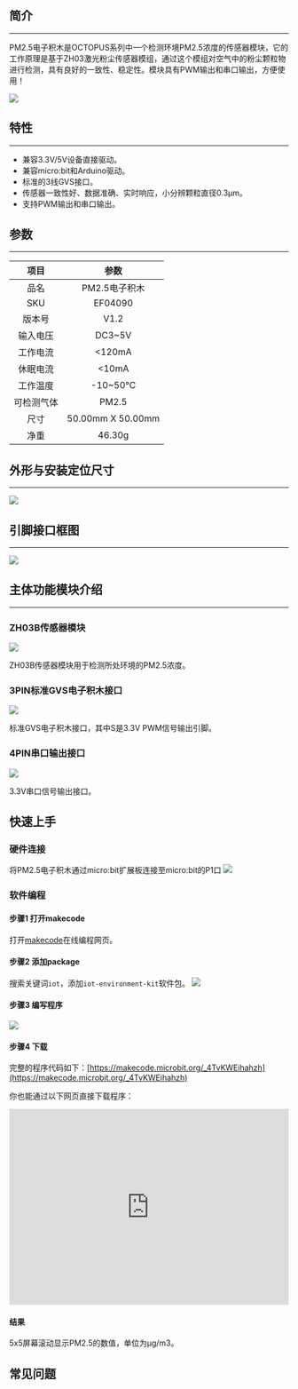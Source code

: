 ## 简介
---
PM2.5电子积木是OCTOPUS系列中一个检测环境PM2.5浓度的传感器模块，它的工作原理是基于ZH03激光粉尘传感器模组，通过这个模组对空气中的粉尘颗粒物进行检测，具有良好的一致性、稳定性。模块具有PWM输出和串口输出，方便使用！

![](https://i.imgur.com/a1gLsct.jpg)

## 特性
---
- 兼容3.3V/5V设备直接驱动。
- 兼容micro:bit和Arduino驱动。
- 标准的3线GVS接口。
- 传感器一致性好、数据准确、实时响应，小分辨颗粒直径0.3μm。
- 支持PWM输出和串口输出。

## 参数
---
|项目|参数|
|:-:|:-:|
|品名|PM2.5电子积木|
|SKU|EF04090|
|版本号|V1.2|
|输入电压|DC3~5V|
|工作电流|<120mA|
|休眠电流|<10mA|
|工作温度|-10~50℃|
|可检测气体|PM2.5|
|尺寸|50.00mm X 50.00mm|
|净重|46.30g|

## 外形与安装定位尺寸
---
![](https://i.imgur.com/dbSMKyl.png)

## 引脚接口框图
---
![](https://i.imgur.com/MPjcy9E.png)

## 主体功能模块介绍
---
### ZH03B传感器模块

![](https://i.imgur.com/B6tTW6k.png)

ZH03B传感器模块用于检测所处环境的PM2.5浓度。

### 3PIN标准GVS电子积木接口

![](https://i.imgur.com/XN3NRcN.png)

标准GVS电子积木接口，其中S是3.3V PWM信号输出引脚。

### 4PIN串口输出接口

![](https://i.imgur.com/VjMSbCQ.png)

3.3V串口信号输出接口。

## 快速上手

### 硬件连接
将PM2.5电子积木通过micro:bit扩展板连接至micro:bit的P1口
![](https://i.imgur.com/icDTCQO.png)

### 软件编程
#### 步骤1 打开makecode
打开[makecode](https://makecode.microbit.org/ "makecode")在线编程网页。

#### 步骤2 添加package
搜索关键词`iot`，添加`iot-environment-kit`软件包。
![](https://i.imgur.com/JVVC7Iw.png)

#### 步骤3 编写程序

![](https://i.imgur.com/Y893J8M.png)

#### 步骤4 下载
完整的程序代码如下：[https://makecode.microbit.org/_4TvKWEihahzh](https://makecode.microbit.org/_4TvKWEihahzh)

你也能通过以下网页直接下载程序：  
<div style="position:relative;height:0;padding-bottom:70%;overflow:hidden;"><iframe style="position:absolute;top:0;left:0;width:100%;height:100%;" src="https://makecode.microbit.org/#pub:_4TvKWEihahzh" frameborder="0" sandbox="allow-popups allow-forms allow-scripts allow-same-origin"></iframe></div>

#### 结果
5x5屏幕滚动显示PM2.5的数值，单位为μg/m3。

## 常见问题
